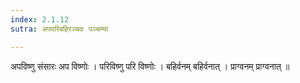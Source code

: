 ```yaml
---
index: 2.1.12
sutra: अपपरिबहिरञ्चवः पञ्चम्या

---
```

 अपविष्णु संसारः अप विष्णोः । परिविष्णु परि विष्णोः । बहिर्वनम् बहिर्वनात् । प्राग्वनम् प्राग्वनात् ॥